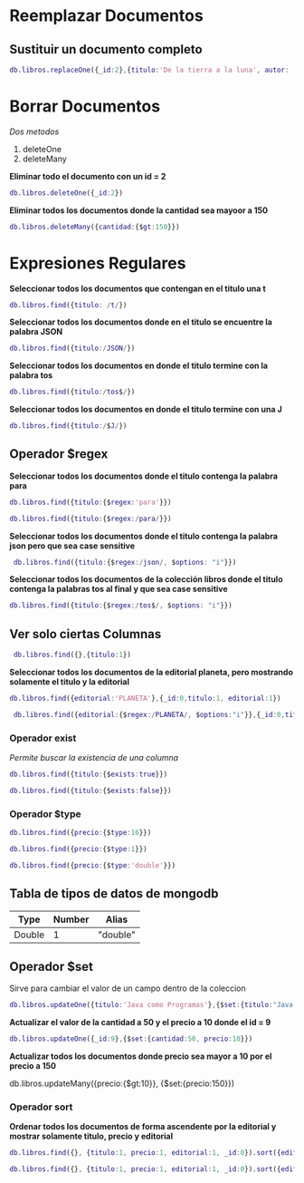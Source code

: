 
# Reemplazar Documentos

## Sustituir un documento completo 

```m 
db.libros.replaceOne({_id:2},{titulo:'De la tierra a la luna', autor: 'Julio Verne', editorial:'Terra', precio:100})
```

# Borrar Documentos 

_Dos metodos_

1. deleteOne
1. deleteMany

**Eliminar todo el documento con un id = 2**
```m
db.libros.deleteOne({_id:2})
```

**Eliminar todos los documentos donde la cantidad sea mayoor a 150**
```m
db.libros.deleteMany({cantidad:{$gt:150}})
```

# Expresiones Regulares

**Seleccionar todos los documentos que contengan en el titulo una t**
```m
db.libros.find({titulo: /t/})
```

**Seleccionar todos los documentos donde en el titulo se encuentre la palabra JSON**

```m
db.libros.find({titulo:/JSON/})
```

**Seleccionar todos los documentos en donde el titulo  termine con la palabra tos**

```m
db.libros.find({titulo:/tos$/})
```

**Seleccionar todos los documentos en donde el titulo termine con una J**

```m
db.libros.find({titulo:/$J/})
```

## Operador $regex
**Seleccionar todos los documentos donde el titulo contenga la palabra para**

```m
db.libros.find({titulo:{$regex:'para'}})
```
```m
db.libros.find({titulo:{$regex:/para/}})
```

**Seleccionar todos los documentos donde el titulo contenga la palabra json pero que sea case sensitive**

```m
 db.libros.find({titulo:{$regex:/json/, $options: "i"}})
 ```

 **Seleccionar todos los documentos de la colección libros donde el titulo contenga la palabras tos al final y que sea case sensitive**

 ```m
 db.libros.find({titulo:{$regex:/tos$/, $options: "i"}})
 ```

 ## Ver solo ciertas Columnas

```m
 db.libros.find({},{titulo:1})
 ```

 **Seleccionar todos los documentos de la editorial planeta, pero mostrando solamente el titulo y la editorial**

```m
db.libros.find({editorial:'PLANETA'},{_id:0,titulo:1, editorial:1})
```
```m
 db.libros.find({editorial:{$regex:/PLANETA/, $options:"i"}},{_id:0,titulo:1, editorial:1})
```
### Operador exist
 _Permite buscar la existencia de una columna_

```m
db.libros.find({titulo:{$exists:true}})
```
```m
db.libros.find({titulo:{$exists:false}})
```

### Operador $type 
```m
db.libros.find({precio:{$type:16}})
```
```m
db.libros.find({precio:{$type:1}})
```
```m
db.libros.find({precio:{$type:'double'}})
```

## Tabla de tipos de datos de mongodb

|Type|Number|Alias|
|-|-|-|
|Double|1|"double"|


## Operador $set

Sirve para cambiar el valor de un campo dentro de la coleccion
```m
db.libros.updateOne({titulo:'Java como Programas'},{$set:{titulo:"Java como Programar"}})
```

**Actualizar el valor de la cantidad a 50 y el precio a 10 donde el id = 9**
```m
db.libros.updateOne({_id:9},{$set:{cantidad:50, precio:10}})
```

**Actualizar todos los documentos donde precio sea mayor a 10 por el precio a 150**

db.libros.updateMany({precio:{$gt:10}}, {$set:{precio:150}})

### Operador sort

**Ordenar todos los documentos de forma ascendente por la editorial y mostrar solamente titulo, precio y editorial**

```m
db.libros.find({}, {titulo:1, precio:1, editorial:1, _id:0}).sort({editorial:1})
```
```m
db.libros.find({}, {titulo:1, precio:1, editorial:1, _id:0}).sort({editorial:-1})
``` 

